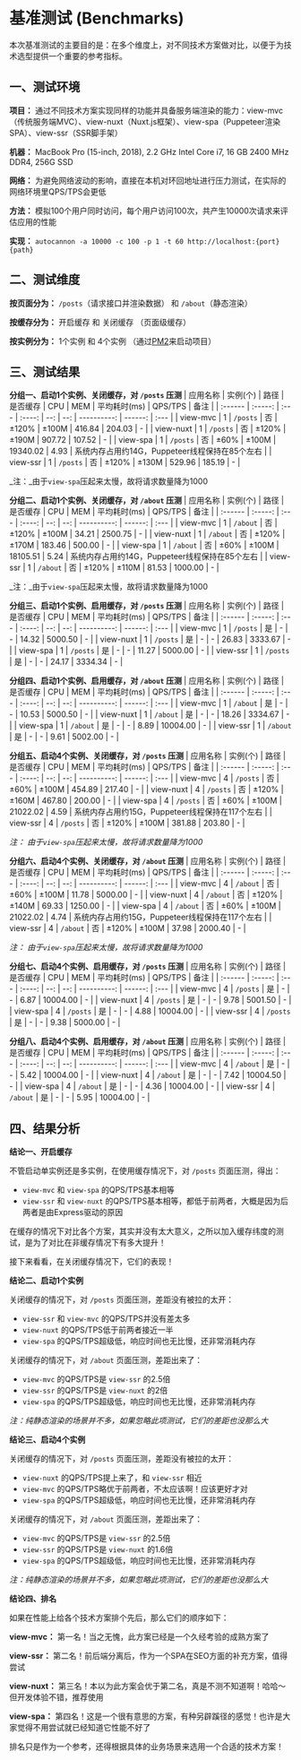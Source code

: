 # 基准测试 (Benchmarks)
本次基准测试的主要目的是：在多个维度上，对不同技术方案做对比，以便于为技术选型提供一个重要的参考指标。

## 一、测试环境
**项目：** 通过不同技术方案实现同样的功能并具备服务端渲染的能力：view-mvc（传统服务端MVC）、view-nuxt（Nuxt.js框架）、view-spa（Puppeteer渲染SPA）、view-ssr（SSR脚手架）

**机器：** MacBook Pro (15-inch, 2018), 2.2 GHz Intel Core i7, 16 GB 2400 MHz DDR4, 256G SSD

**网络：** 为避免网络波动的影响，直接在本机对环回地址进行压力测试，在实际的网络环境里QPS/TPS会更低

**方法：** 模拟100个用户同时访问，每个用户访问100次，共产生10000次请求来评估应用的性能

**实现：** `autocannon -a 10000 -c 100 -p 1 -t 60 http://localhost:{port}{path}`

## 二、测试维度
**按页面分为：** `/posts`（请求接口并渲染数据） 和 `/about`（静态渲染）

**按缓存分为：** 开启缓存 和 关闭缓存 （页面级缓存）

**按实例分为：** 1个实例 和 4个实例 （通过[PM2](https://pm2.io/doc/en/runtime/overview/)来启动项目）

## 三、测试结果
**分组一、启动1个实例、关闭缓存，对 `/posts` 压测**
| 应用名称 | 实例(个) | 路径 | 是否缓存 | CPU | MEM | 平均耗时(ms) | QPS/TPS | 备注 |
| :------ | :-----: | :--- | :----: | --: | --: | ----------: | ------: | :--- |
| view-mvc | 1 | `/posts` | 否 | ±120% | ±100M | 416.84 | 204.03 | - |
| view-nuxt | 1 | `/posts` | 否 | ±120% | ±190M | 907.72 | 107.52 | - |
| view-spa | 1 | `/posts` | 否 | ±60% | ±100M | 19340.02 | 4.93 | 系统内存占用约14G，Puppeteer线程保持在85个左右 |
| view-ssr | 1 | `/posts` | 否 | ±120% | ±130M | 529.96 | 185.19 | - |

_注：_由于`view-spa`压起来太慢，故将请求数量降为1000

**分组二、启动1个实例、关闭缓存，对 `/about` 压测**
| 应用名称 | 实例(个) | 路径 | 是否缓存 | CPU | MEM | 平均耗时(ms) | QPS/TPS | 备注 |
| :------ | :-----: | :--- | :----: | --: | --: | ----------: | ------: | :--- |
| view-mvc | 1 | `/about` | 否 | ±120% | ±100M | 34.21 | 2500.75 | - |
| view-nuxt | 1 | `/about` | 否 | ±120% | ±170M | 183.46 | 500.00 | - |
| view-spa | 1 | `/about` | 否 | ±60% | ±100M | 18105.51 | 5.24 | 系统内存占用约14G，Puppeteer线程保持在85个左右 |
| view-ssr | 1 | `/about` | 否 | ±120% | ±110M | 81.53 | 1000.00 | - |

_注：_由于`view-spa`压起来太慢，故将请求数量降为1000

**分组三、启动1个实例、启用缓存，对 `/posts` 压测**
| 应用名称 | 实例(个) | 路径 | 是否缓存 | CPU | MEM | 平均耗时(ms) | QPS/TPS | 备注 |
| :------ | :-----: | :--- | :----: | --: | --: | ----------: | ------: | :--- |
| view-mvc | 1 | `/posts` | 是 | - | - | 14.32 | 5000.50 | - |
| view-nuxt | 1 | `/posts` | 是 | - | - | 26.83 | 3333.67 | - |
| view-spa | 1 | `/posts` | 是 | - | - | 11.27 | 5000.00 | - |
| view-ssr | 1 | `/posts` | 是 | - | - | 24.17 | 3334.34 | - |

**分组四、启动1个实例、启用缓存，对 `/about` 压测**
| 应用名称 | 实例(个) | 路径 | 是否缓存 | CPU | MEM | 平均耗时(ms) | QPS/TPS | 备注 |
| :------ | :-----: | :--- | :----: | --: | --: | ----------: | ------: | :--- |
| view-mvc | 1 | `/about` | 是 | - | - | 10.53 | 5000.50 | - |
| view-nuxt | 1 | `/about` | 是 | - | - | 18.26 | 3334.67 | - |
| view-spa | 1 | `/about` | 是 | - | - | 8.89 | 10004.00 | - |
| view-ssr | 1 | `/about` | 是 | - | - | 9.61 | 5002.00 | - |

**分组五、启动4个实例、关闭缓存，对 `/posts` 压测**
| 应用名称 | 实例(个) | 路径 | 是否缓存 | CPU | MEM | 平均耗时(ms) | QPS/TPS | 备注 |
| :------ | :-----: | :--- | :----: | --: | --: | ----------: | ------: | :--- |
| view-mvc | 4 | `/posts` | 否 | ±60% | ±100M | 454.89 | 217.40 | - |
| view-nuxt | 4 | `/posts` | 否 | ±120% | ±160M | 467.80 | 200.00 | - |
| view-spa | 4 | `/posts` | 否 | ±60% | ±100M | 21022.02 | 4.59 | 系统内存占用约15G，Puppeteer线程保持在117个左右 |
| view-ssr | 4 | `/posts` | 否 | ±120% | ±100M | 381.88 | 203.80 | - |

_注： 由于`view-spa`压起来太慢，故将请求数量降为1000_

**分组六、启动4个实例、关闭缓存，对 `/about` 压测**
| 应用名称 | 实例(个) | 路径 | 是否缓存 | CPU | MEM | 平均耗时(ms) | QPS/TPS | 备注 |
| :------ | :-----: | :--- | :----: | --: | --: | ----------: | ------: | :--- |
| view-mvc | 4 | `/about` | 否 | ±60% | ±100M | 11.78 | 5000.00 | - |
| view-nuxt | 4 | `/about` | 否 | ±120% | ±140M | 69.33 | 1250.00 | - |
| view-spa | 4 | `/about` | 否 | ±60% | ±100M | 21022.02 | 4.74 | 系统内存占用约15G，Puppeteer线程保持在117个左右 |
| view-ssr | 4 | `/about` | 否 | ±120% | ±100M | 37.98 | 2000.40 | - |

_注： 由于`view-spa`压起来太慢，故将请求数量降为1000_

**分组七、启动4个实例、启用缓存，对 `/posts` 压测**
| 应用名称 | 实例(个) | 路径 | 是否缓存 | CPU | MEM | 平均耗时(ms) | QPS/TPS | 备注 |
| :------ | :-----: | :--- | :----: | --: | --: | ----------: | ------: | :--- |
| view-mvc | 4 | `/posts` | 是 | - | - | 6.87 | 10004.00 | - |
| view-nuxt | 4 | `/posts` | 是 | - | - | 9.78 | 5001.50 | - |
| view-spa | 4 | `/posts` | 是 | - | - | 4.88 | 10004.00 | - |
| view-ssr | 4 | `/posts` | 是 | - | - | 9.38 | 5000.00 | - |

**分组八、启动4个实例、启用缓存，对 `/about` 压测**
| 应用名称 | 实例(个) | 路径 | 是否缓存 | CPU | MEM | 平均耗时(ms) | QPS/TPS | 备注 |
| :------ | :-----: | :--- | :----: | --: | --: | ----------: | ------: | :--- |
| view-mvc | 4 | `/about` | 是 | - | - | 5.42 | 10004.00 | - |
| view-nuxt | 4 | `/about` | 是 | - | - | 7.42 | 10004.50 | - |
| view-spa | 4 | `/about` | 是 | - | - | 4.36 | 10004.00 | - |
| view-ssr | 4 | `/about` | 是 | - | - | 5.95 | 10004.00 | - |

## 四、结果分析
**结论一、开启缓存**

不管启动单实例还是多实例，在使用缓存情况下，对 `/posts` 页面压测，得出：

* `view-mvc` 和 `view-spa` 的QPS/TPS基本相等
* `view-ssr` 和 `view-nuxt` 的QPS/TPS基本相等，都低于前两者，大概是因为后两者是由Express驱动的原因

在缓存的情况下对比各个方案，其实并没有太大意义，之所以加入缓存纬度的测试，是为了对比在非缓存情况下有多大提升！

接下来看看，在关闭缓存情况下，它们的表现！

**结论二、启动1个实例**

关闭缓存的情况下，对 `/posts` 页面压测，差距没有被拉的太开：

* `view-ssr` 和 `view-mvc` 的QPS/TPS并没有差太多
* `view-nuxt` 的QPS/TPS低于前两者接近一半
* `view-spa` 的QPS/TPS超级低，响应时间也无比慢，还非常消耗内存

关闭缓存的情况下，对 `/about` 页面压测，差距出来了：

* `view-mvc` 的QPS/TPS是 `view-ssr` 的2.5倍
* `view-ssr` 的QPS/TPS是 `view-nuxt` 的2倍
* `view-spa` 的QPS/TPS超级低，响应时间也无比慢，还非常消耗内存

_注：纯静态渲染的场景并不多，如果忽略此项测试，它们的差距也没那么大_

**结论三、启动4个实例**

关闭缓存的情况下，对 `/posts` 页面压测，差距没有被拉的太开：

* `view-nuxt` 的QPS/TPS提上来了，和 `view-ssr` 相近
* `view-mvc` 的QPS/TPS略优于前两者，不太应该啊！应该更好才对
* `view-spa` 的QPS/TPS超级低，响应时间也无比慢，还非常消耗内存

关闭缓存的情况下，对 `/about` 页面压测，差距出来了：

* `view-mvc` 的QPS/TPS是 `view-ssr` 的2.5倍
* `view-ssr` 的QPS/TPS是 `view-nuxt` 的1.6倍
* `view-spa` 的QPS/TPS超级低，响应时间也无比慢，还非常消耗内存

_注：纯静态渲染的场景并不多，如果忽略此项测试，它们的差距也没那么大_

**结论四、排名**

如果在性能上给各个技术方案排个先后，那么它们的顺序如下：

**view-mvc：** 第一名！当之无愧，此方案已经是一个久经考验的成熟方案了

**view-ssr：** 第二名！前后端分离后，作为一个SPA在SEO方面的补充方案，值得尝试

**view-nuxt：** 第三名！本以为此方案会优于第二名，真是不测不知道啊！哈哈～但开发体验不错，推荐使用

**view-spa：** 第四名！这是一个很有意思的方案，有种另辟蹊径的感觉！也许是大家觉得不用尝试就已经知道它性能不好了

排名只是作为一个参考，还得根据具体的业务场景来选用一个合适的技术方案！
